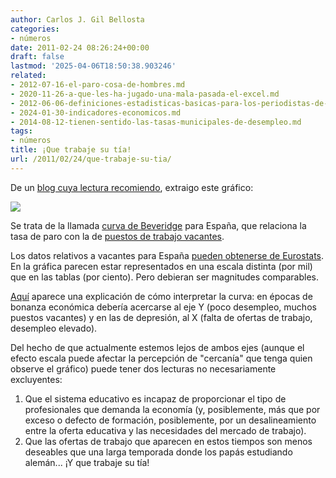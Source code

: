 ```yaml
---
author: Carlos J. Gil Bellosta
categories:
- números
date: 2011-02-24 08:26:24+00:00
draft: false
lastmod: '2025-04-06T18:50:38.903246'
related:
- 2012-07-16-el-paro-cosa-de-hombres.md
- 2020-11-26-a-que-les-ha-jugado-una-mala-pasada-el-excel.md
- 2012-06-06-definiciones-estadisticas-basicas-para-los-periodistas-de-el-economista.md
- 2024-01-30-indicadores-economicos.md
- 2014-08-12-tienen-sentido-las-tasas-municipales-de-desempleo.md
tags:
- números
title: ¡Que trabaje su tía!
url: /2011/02/24/que-trabaje-su-tia/
---
```


De un [blog cuya lectura recomiendo](http://www.fedeablogs.net/economia/?p=9207), extraigo este gráfico:


[![](/wp-uploads/2011/02/fig1b.png#center)
](/wp-uploads/2011/02/fig1b.png#center)


Se trata de la llamada [curva de Beveridge](http://en.wikipedia.org/wiki/Beveridge_curve) para España, que relaciona la tasa de paro con la de [puestos de trabajo vacantes](http://epp.eurostat.ec.europa.eu/statistics_explained/index.php/Glossary:Job_vacancy_rate).

Los datos relativos a vacantes para España [pueden obtenerse de Eurostats](http://epp.eurostat.ec.europa.eu/portal/page/portal/labour_market/job_vacancies/main_tables). En la gráfica parecen estar representados en una escala distinta (por mil) que en las tablas (por ciento). Pero debieran ser magnitudes comparables.

[Aquí](http://econfix.wordpress.com/2010/12/31/structural-unemployment-the-beveridge-curve/) aparece una explicación de cómo interpretar la curva: en épocas de bonanza económica debería acercarse al eje Y (poco desempleo, muchos puestos vacantes) y en las de depresión, al X (falta de ofertas de trabajo, desempleo elevado).

Del hecho de que actualmente estemos lejos de ambos ejes (aunque el efecto escala puede afectar la percepción de "cercanía" que tenga quien observe el gráfico) puede tener dos lecturas no necesariamente excluyentes:


1. Que el sistema educativo es incapaz de proporcionar el tipo de profesionales que demanda la economía (y, posiblemente, más que por exceso o defecto de formación, posiblemente, por un desalineamiento entre la oferta educativa y las necesidades del mercado de trabajo).
2. Que las ofertas de trabajo que aparecen en estos tiempos son menos deseables que una larga temporada donde los papás estudiando alemán... ¡Y que trabaje su tía!